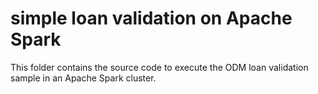 # simple loan validation on Apache Spark
This folder contains the source code to execute the ODM loan validation sample in an Apache Spark cluster.
